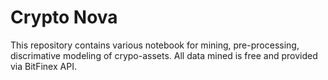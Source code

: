# Crypto Nova
This repository contains various notebook for mining, pre-processing, discrimative modeling of crypo-assets. All data mined is free and provided via BitFinex API. 
